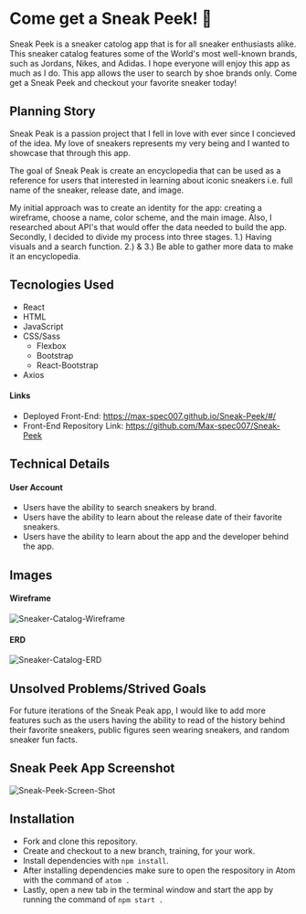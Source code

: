 # Come get a Sneak Peek! 👟
Sneak Peek is a sneaker catolog app that is for all sneaker enthusiasts alike. This sneaker catalog features some of the World&#39;s most well-known brands, such as Jordans, Nikes, and Adidas. I hope everyone will enjoy this app as much as I do. This app allows the user to search by shoe brands only. Come get a Sneak Peek and checkout your favorite sneaker today!
## Planning Story
Sneak Peak is a passion project that I fell in love with ever since I concieved of the idea. My love of sneakers represents my very being and I wanted to showcase that through this app.

The goal of Sneak Peak is create an encyclopedia that can be used as a reference for users that interested in learning about iconic sneakers i.e. full name of the sneaker, release date, and image.

My initial approach was to create an identity for the app: creating a wireframe, choose a name, color scheme, and the main image. Also, I researched about API's that would offer the data needed to build the app. Secondly, I decided to divide my process into three stages. 1.) Having visuals and a search function. 2.) & 3.) Be able to gather more data to make it an encyclopedia.
## Tecnologies Used
-   React
-   HTML
-   JavaScript
-   CSS/Sass
    +   Flexbox
    +   Bootstrap
    +   React-Bootstrap
-   Axios
#### Links
-   Deployed Front-End: <https://max-spec007.github.io/Sneak-Peek/#/>
-   Front-End Repository Link: <https://github.com/Max-spec007/Sneak-Peek>
## Technical Details
#### User Account
-   Users have the ability to search sneakers by brand.
-   Users have the ability to learn about the release date of their favorite sneakers.
-   Users have the ability to learn about the app and the developer behind the app.
## Images
#### Wireframe
![Sneaker-Catalog-Wireframe](https://user-images.githubusercontent.com/61510535/114323523-99067600-9af3-11eb-9cf2-cb587431aebf.png)
#### ERD
![Sneaker-Catalog-ERD](https://user-images.githubusercontent.com/61510535/114315858-e3c1c700-9ace-11eb-8da1-6eb15e036ab2.png)
## Unsolved Problems/Strived Goals
For future iterations of the Sneak Peak app, I would like to add more
features such as the users having the ability to read of the history behind their favorite sneakers, public figures seen wearing sneakers, and random sneaker fun facts.
## Sneak Peek App Screenshot
![Sneak-Peek-Screen-Shot](https://user-images.githubusercontent.com/61510535/114316354-2d131600-9ad1-11eb-9e81-9cf6194dfe50.png)
## Installation
-   Fork and clone this repository.
-   Create and checkout to a new branch, training, for your work.
-   Install dependencies with `npm install`.
-   After installing dependencies make sure to open the respository in Atom with the command of `atom .`
-   Lastly, open a new tab in the terminal window and start the app by running the command of `npm start .`

